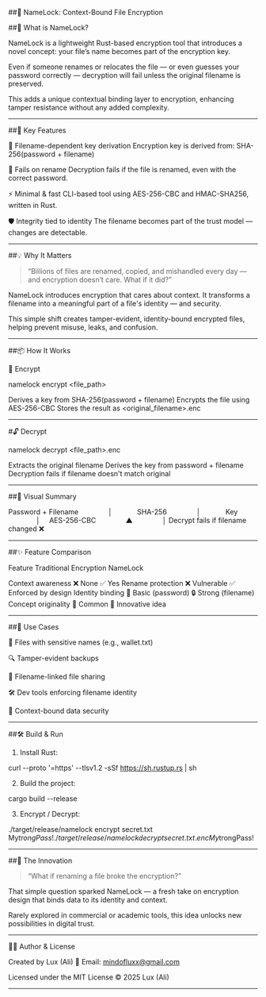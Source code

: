 ##🔐 NameLock: Context-Bound File Encryption

##🧩 What is NameLock?

NameLock is a lightweight Rust-based encryption tool that introduces a novel concept: your file’s name becomes part of the encryption key.

Even if someone renames or relocates the file — or even guesses your password correctly — decryption will fail unless the original filename is preserved.

This adds a unique contextual binding layer to encryption, enhancing tamper resistance without any added complexity.


---

##🌟 Key Features

🔐 Filename-dependent key derivation
Encryption key is derived from:
SHA-256(password + filename)

🚫 Fails on rename
Decryption fails if the file is renamed, even with the correct password.

⚡ Minimal & fast
CLI-based tool using AES-256-CBC and HMAC-SHA256, written in Rust.

🛡️ Integrity tied to identity
The filename becomes part of the trust model — changes are detectable.



---

##💡 Why It Matters

> “Billions of files are renamed, copied, and mishandled every day — and encryption doesn’t care. What if it did?”



NameLock introduces encryption that cares about context.
It transforms a filename into a meaningful part of a file's identity — and security.

This simple shift creates tamper-evident, identity-bound encrypted files, helping prevent misuse, leaks, and confusion.


---

##📦 How It Works

🔐 Encrypt

namelock encrypt <file_path> <password>

Derives a key from SHA-256(password + filename)
Encrypts the file using AES-256-CBC
Stores the result as <original_filename>.enc


---

#🔓 Decrypt

namelock decrypt <file_path>.enc <password>

Extracts the original filename
Derives the key from password + filename
Decryption fails if filename doesn't match original


---

##🧠 Visual Summary

Password + Filename
    │
    SHA-256
    │
     Key
    │
 AES-256-CBC
    ▲
    │
Decrypt fails if filename changed ❌


---

##✨ Feature Comparison

Feature	Traditional Encryption	NameLock

Context awareness	❌ None	✅ Yes
Rename protection	❌ Vulnerable	✅ Enforced by design
Identity binding	🔁 Basic (password)	🔒 Strong (filename)
Concept originality	🔁 Common	🌟 Innovative idea



---

##🚀 Use Cases

🔐 Files with sensitive names (e.g., wallet.txt)

🔍 Tamper-evident backups

📎 Filename-linked file sharing

🛠️ Dev tools enforcing filename identity

🔗 Context-bound data security



---

##🛠️ Build & Run

1. Install Rust:



curl --proto '=https' --tlsv1.2 -sSf https://sh.rustup.rs | sh

2. Build the project:



cargo build --release

3. Encrypt / Decrypt:



./target/release/namelock encrypt secret.txt My$trongPass!
./target/release/namelock decrypt secret.txt.enc My$trongPass!


---

##🧪 The Innovation

> “What if renaming a file broke the encryption?”



That simple question sparked NameLock — a fresh take on encryption design that binds data to its identity and context.

Rarely explored in commercial or academic tools, this idea unlocks new possibilities in digital trust.


---

👨‍💻 Author & License

Created by Lux (Ali)
📧 Email: mindofluxx@gmail.com

Licensed under the MIT License © 2025 Lux (Ali)


---

